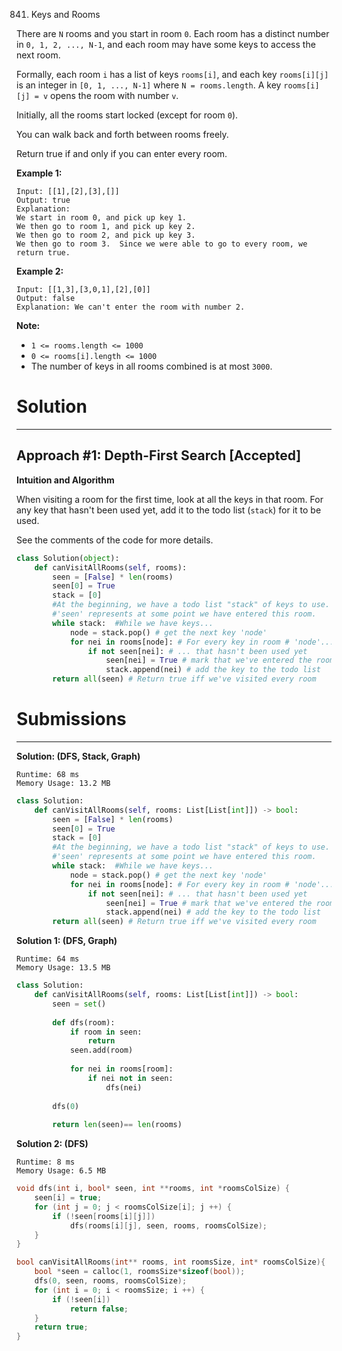 841. Keys and Rooms

There are `N` rooms and you start in room `0`.  Each room has a distinct number in `0, 1, 2, ..., N-1`, and each room may have some keys to access the next room. 

Formally, each room `i` has a list of keys `rooms[i]`, and each key `rooms[i][j]` is an integer in `[0, 1, ..., N-1]` where `N = rooms.length`.  A key `rooms[i][j] = v` opens the room with number `v`.

Initially, all the rooms start locked (except for room `0`). 

You can walk back and forth between rooms freely.

Return true if and only if you can enter every room.

**Example 1:**
```
Input: [[1],[2],[3],[]]
Output: true
Explanation:  
We start in room 0, and pick up key 1.
We then go to room 1, and pick up key 2.
We then go to room 2, and pick up key 3.
We then go to room 3.  Since we were able to go to every room, we return true.
```

**Example 2:**
```
Input: [[1,3],[3,0,1],[2],[0]]
Output: false
Explanation: We can't enter the room with number 2.
```

**Note:**

* `1 <= rooms.length <= 1000`
* `0 <= rooms[i].length <= 1000`
* The number of keys in all rooms combined is at most `3000`.

# Solution
---
## Approach #1: Depth-First Search [Accepted]
**Intuition and Algorithm**

When visiting a room for the first time, look at all the keys in that room. For any key that hasn't been used yet, add it to the todo list (`stack`) for it to be used.

See the comments of the code for more details.

```python
class Solution(object):
    def canVisitAllRooms(self, rooms):
        seen = [False] * len(rooms)
        seen[0] = True
        stack = [0]
        #At the beginning, we have a todo list "stack" of keys to use.
        #'seen' represents at some point we have entered this room.
        while stack:  #While we have keys...
            node = stack.pop() # get the next key 'node'
            for nei in rooms[node]: # For every key in room # 'node'...
                if not seen[nei]: # ... that hasn't been used yet
                    seen[nei] = True # mark that we've entered the room
                    stack.append(nei) # add the key to the todo list
        return all(seen) # Return true iff we've visited every room
```

# Submissions
---
**Solution: (DFS, Stack, Graph)**
```
Runtime: 68 ms
Memory Usage: 13.2 MB
```
```python
class Solution:
    def canVisitAllRooms(self, rooms: List[List[int]]) -> bool:
        seen = [False] * len(rooms)
        seen[0] = True
        stack = [0]
        #At the beginning, we have a todo list "stack" of keys to use.
        #'seen' represents at some point we have entered this room.
        while stack:  #While we have keys...
            node = stack.pop() # get the next key 'node'
            for nei in rooms[node]: # For every key in room # 'node'...
                if not seen[nei]: # ... that hasn't been used yet
                    seen[nei] = True # mark that we've entered the room
                    stack.append(nei) # add the key to the todo list
        return all(seen) # Return true iff we've visited every room
```

**Solution 1: (DFS, Graph)**
```
Runtime: 64 ms
Memory Usage: 13.5 MB
```
```python
class Solution:
    def canVisitAllRooms(self, rooms: List[List[int]]) -> bool:
        seen = set()
        
        def dfs(room):
            if room in seen:
                return
            seen.add(room)
            
            for nei in rooms[room]:
                if nei not in seen:
                    dfs(nei)
        
        dfs(0)
        
        return len(seen)== len(rooms)
```

**Solution 2: (DFS)**
```
Runtime: 8 ms
Memory Usage: 6.5 MB
```
```c
void dfs(int i, bool* seen, int **rooms, int *roomsColSize) {
    seen[i] = true;
    for (int j = 0; j < roomsColSize[i]; j ++) {
        if (!seen[rooms[i][j]])
            dfs(rooms[i][j], seen, rooms, roomsColSize); 
    }
}

bool canVisitAllRooms(int** rooms, int roomsSize, int* roomsColSize){
    bool *seen = calloc(1, roomsSize*sizeof(bool));
    dfs(0, seen, rooms, roomsColSize);
    for (int i = 0; i < roomsSize; i ++) {
        if (!seen[i])
            return false;
    }
    return true;
}
```
